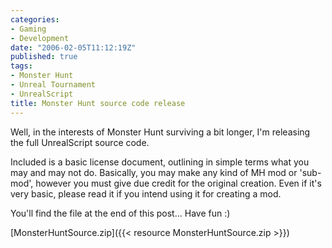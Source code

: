 ```yaml
---
categories:
- Gaming
- Development
date: "2006-02-05T11:12:19Z"
published: true
tags:
- Monster Hunt
- Unreal Tournament
- UnrealScript
title: Monster Hunt source code release
---
```


Well, in the interests of Monster Hunt surviving a bit longer, I'm
releasing the full UnrealScript source code.

Included is a basic license document, outlining in simple terms what you
may and may not do. Basically, you may make any kind of MH mod or
'sub-mod', however you must give due credit for the original creation.
Even if it's very basic, please read it if you intend using it for
creating a mod.

You'll find the file at the end of this post... Have fun :)

[MonsterHuntSource.zip]({{< resource MonsterHuntSource.zip >}})
